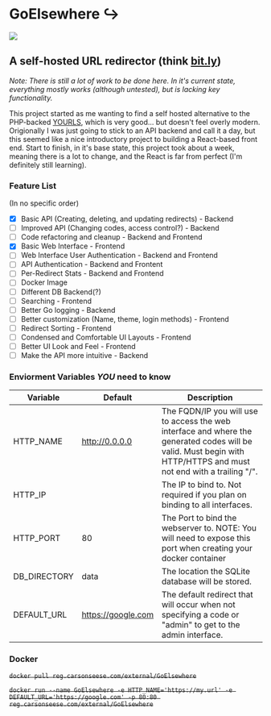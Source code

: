 # GoElsewhere ↪️
![](demo.gif)
## A self-hosted URL redirector (think [bit.ly](https://bit.ly))

_Note: There is still a lot of work to be done here. In it's current state, everything mostly works (although untested), but is lacking key functionality._

This project started as me wanting to find a self hosted alternative to the PHP-backed [YOURLS](https://yourls.org/), which is very good... but doesn't feel overly modern. Origionally I was just going to stick to an API backend and call it a day, but this seemed like a nice introductory project to building a React-based front end. Start to finish, in it's base state, this project took about a week, meaning there is a lot to change, and the React is far from perfect (I'm definitely still learning).

### Feature List

(In no specific order)

- [x] Basic API (Creating, deleting, and updating redirects) - Backend
- [ ] Improved API (Changing codes, access control?) - Backend
- [ ] Code refactoring and cleanup - Backend and Frontend
- [x] Basic Web Interface - Frontend
- [ ] Web Interface User Authentication - Backend and Frontend
- [ ] API Authentication - Backend and Frontent
- [ ] Per-Redirect Stats - Backend and Frontend
- [ ] Docker Image
- [ ] Different DB Backend(?)
- [ ] Searching - Frontend
- [ ] Better Go logging - Backend
- [ ] Better customization (Name, theme, login methods) - Frontend
- [ ] Redirect Sorting - Frontend
- [ ] Condensed and Comfortable UI Layouts - Frontend
- [ ] Better UI Look and Feel - Frontend
- [ ] Make the API more intuitive - Backend

### Enviorment Variables _YOU_ need to know

| Variable     | Default            | Description                                                                                                                                                        |
| ------------ | ------------------ | ------------------------------------------------------------------------------------------------------------------------------------------------------------------ |
| HTTP_NAME    | http://0.0.0.0     | The FQDN/IP you will use to access the web interface and where the generated codes will be valid. Must begin with HTTP/HTTPS and must not end with a trailing "/". |
| HTTP_IP      |                    | The IP to bind to. Not required if you plan on binding to all interfaces.                                                                                          |
| HTTP_PORT    | 80                 | The Port to bind the webserver to. NOTE: You will need to expose this port when creating your docker container                                                     |
| DB_DIRECTORY | data               | The location the SQLite database will be stored.                                                                                                                   |
| DEFAULT_URL  | https://google.com | The default redirect that will occur when not specifying a code or "admin" to get to the admin interface.                                                          |

### Docker

~~`docker pull reg.carsonseese.com/external/GoElsewhere`~~

~~`docker run --name GoElsewhere -e HTTP_NAME='https://my.url' -e DEFAULT_URL='https://google.com' -p 80:80 reg.carsonseese.com/external/GoElsewhere`~~
